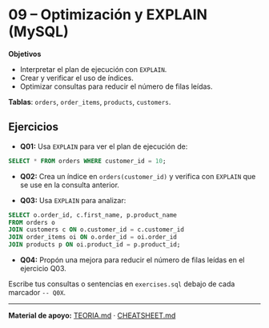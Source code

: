 # 09 – Optimización y EXPLAIN (MySQL)

**Objetivos**
- Interpretar el plan de ejecución con `EXPLAIN`.
- Crear y verificar el uso de índices.
- Optimizar consultas para reducir el número de filas leídas.

**Tablas**: `orders`, `order_items`, `products`, `customers`.

## Ejercicios
- **Q01:** Usa `EXPLAIN` para ver el plan de ejecución de:
```sql
SELECT * FROM orders WHERE customer_id = 10;
```

- **Q02:** Crea un índice en `orders(customer_id)` y verifica con `EXPLAIN` que se use en la consulta anterior.

- **Q03:** Usa `EXPLAIN` para analizar:
```sql
SELECT o.order_id, c.first_name, p.product_name
FROM orders o
JOIN customers c ON o.customer_id = c.customer_id
JOIN order_items oi ON o.order_id = oi.order_id
JOIN products p ON oi.product_id = p.product_id;
```

- **Q04:** Propón una mejora para reducir el número de filas leídas en el ejercicio Q03.

Escribe tus consultas o sentencias en `exercises.sql` debajo de cada marcador `-- Q0X`.

---

**Material de apoyo:** [TEORIA.md](./TEORIA.md) · [CHEATSHEET.md](./CHEATSHEET.md)
